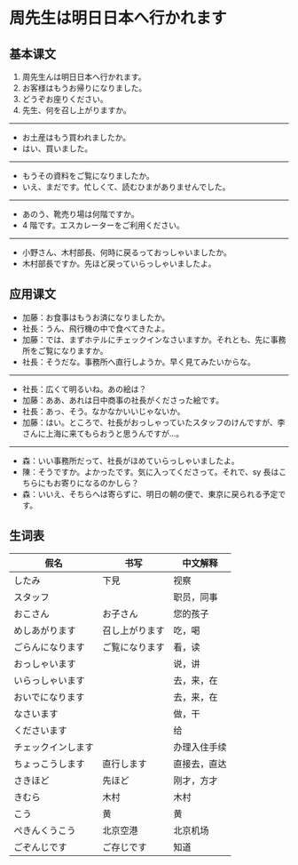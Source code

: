 # 周先生は明日日本へ行かれます

## 基本课文

1. 周先生んは明日日本へ行かれます。
2. お客様はもうお帰りになりました。
3. どうぞお座りください。
4. 先生、何を召し上がりますか。

---

- お土産はもう買われましたか。
- はい、買いました。

---

- もうその資料をご覧になりましたか。
- いえ、まだです。忙しくて、読むひまがありませんでした。

---

- あのう、靴売り場は何階ですか。
- 4 階です。エスカレーターをご利用ください。

---

- 小野さん、木村部長、何時に戻るっておっしゃいましたか。
- 木村部長ですか。先ほど戻っていらっしゃいましたよ。

## 应用课文

- 加藤：お食事はもうお済になりましたか。
- 社長：うん、飛行機の中で食べてきたよ。
- 加藤：では、まずホテルにチェックインなさいますか。それとも、先に事務所をご覧になりますか。
- 社長：そうだな。事務所へ直行しようか。早く見てみたいからな。

---

- 社長：広くて明るいね。あの絵は？
- 加藤：ああ、あれは日中商事の社長がくださった絵です。
- 社長：あっ、そう。なかなかいいじゃないか。
- 加藤：はい。ところで、社長がおっしゃっていたスタッフのけんですが、李さんに上海に来てもらおうと思うんですが…。

---

- 森：いい事務所だって、社長がほめていらっしゃいましたよ。
- 陳：そうですか。よかったです。気に入ってくださって。それで、sy 長はこちらにもお寄りになるのかしら？
- 森：いいえ、そちらへは寄らずに、明日の朝の便で、東京に戻られる予定です。

## 生词表

| 假名               | 书写           | 中文解释     |
| ------------------ | -------------- | ------------ |
| したみ             | 下見           | 视察         |
| スタッフ           |                | 职员，同事   |
| おこさん           | お子さん       | 您的孩子     |
| めしあがります     | 召し上がります | 吃，喝       |
| ごらんになります   | ご覧になります | 看，读       |
| おっしゃいます     |                | 说，讲       |
| いらっしゃいます   |                | 去，来，在   |
| おいでになります   |                | 去，来，在   |
| なさいます         |                | 做，干       |
| くださいます       |                | 给           |
| チェックインします |                | 办理入住手续 |
| ちょっこうします   | 直行します     | 直接去，直达 |
| さきほど           | 先ほど         | 刚才，方才   |
| きむら             | 木村           | 木村         |
| こう               | 黄             | 黄           |
| ぺきんくうこう     | 北京空港       | 北京机场     |
| ごぞんじです       | ご存じです     | 知道         |

